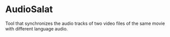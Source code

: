 # AudioSalat
Tool that synchronizes the audio tracks of two video files of the same movie with different language audio.
